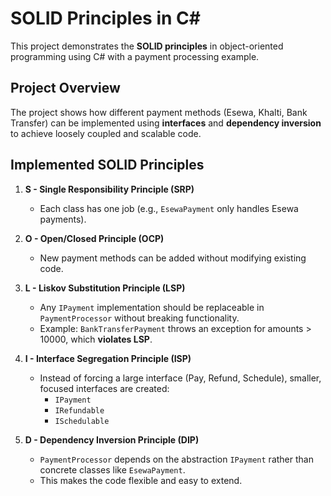 # SOLID Principles in C#

This project demonstrates the **SOLID principles** in object-oriented programming using C# with a payment processing example.

##  Project Overview
The project shows how different payment methods (Esewa, Khalti, Bank Transfer) can be implemented using **interfaces** and **dependency inversion** to achieve loosely coupled and scalable code.

##  Implemented SOLID Principles
1. **S - Single Responsibility Principle (SRP)**  
   - Each class has one job (e.g., `EsewaPayment` only handles Esewa payments).  

2. **O - Open/Closed Principle (OCP)**  
   - New payment methods can be added without modifying existing code.  

3. **L - Liskov Substitution Principle (LSP)**  
   - Any `IPayment` implementation should be replaceable in `PaymentProcessor` without breaking functionality.  
   - Example: `BankTransferPayment` throws an exception for amounts > 10000, which **violates LSP**.  

4. **I - Interface Segregation Principle (ISP)**  
   - Instead of forcing a large interface (Pay, Refund, Schedule), smaller, focused interfaces are created:  
     - `IPayment`  
     - `IRefundable`  
     - `ISchedulable`  

5. **D - Dependency Inversion Principle (DIP)**  
   - `PaymentProcessor` depends on the abstraction `IPayment` rather than concrete classes like `EsewaPayment`.  
   - This makes the code flexible and easy to extend.
